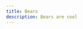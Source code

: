 ```yaml
---
title: Bears
description: Bears are cool
---
```


<product-list heading="Bears" category="bears" single></product-list>
